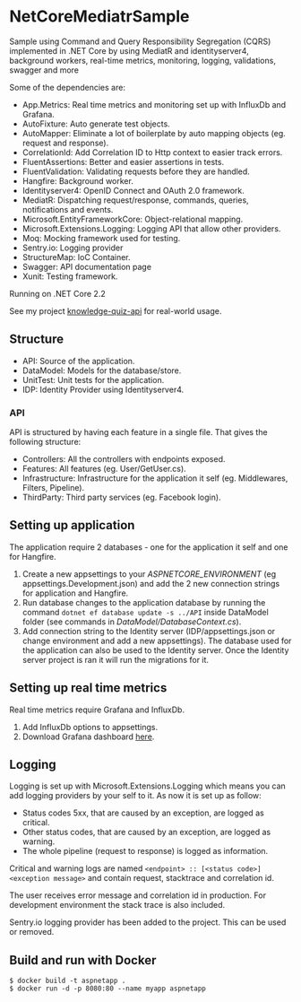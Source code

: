 # NetCoreMediatrSample
Sample using Command and Query Responsibility Segregation (CQRS) implemented in .NET Core by using MediatR and identityserver4, background workers, real-time metrics, monitoring, logging, validations, swagger and more

Some of the  dependencies are:
 - App.Metrics: Real time metrics and monitoring set up with InfluxDb and Grafana.
 - AutoFixture: Auto generate test objects.
 - AutoMapper: Eliminate a lot of boilerplate by auto mapping objects (eg. request and response).
 - CorrelationId: Add Correlation ID to Http context to easier track errors.
 - FluentAssertions: Better and easier assertions in tests.
 - FluentValidation: Validating requests before they are handled.
 - Hangfire: Background worker.
 - Identityserver4: OpenID Connect and OAuth 2.0 framework.
 - MediatR: Dispatching request/response, commands, queries, notifications and events.
 - Microsoft.EntityFrameworkCore: Object-relational mapping.
 - Microsoft.Extensions.Logging: Logging API that allow other providers.
 - Moq: Mocking framework used for testing.
 - Sentry.io: Logging provider
 - StructureMap: IoC Container.
 - Swagger: API documentation page
 - Xunit: Testing framework.

 Running on .NET Core 2.2
 
 See my project [knowledge-quiz-api](https://github.com/madslundt/knowledge-quiz-api) for real-world usage.
 
 ## Structure
  - API: Source of the application.
  - DataModel: Models for the database/store.
  - UnitTest: Unit tests for the application.
  - IDP: Identity Provider using Identityserver4.

 ### API
 API is structured by having each feature in a single file. That gives the following structure:
  - Controllers: All the controllers with endpoints exposed.
  - Features: All features (eg. User/GetUser.cs).
  - Infrastructure: Infrastructure for the application it self (eg. Middlewares, Filters, Pipeline).
  - ThirdParty: Third party services (eg. Facebook login).

## Setting up application
The application require 2 databases - one for the application it self and one for Hangfire.
 1. Create a new appsettings to your *ASPNETCORE_ENVIRONMENT* (eg appsettings.Development.json) and add the 2 new connection strings for application and Hangfire.
 2. Run database changes to the application database by running the command `dotnet ef database update -s ../API` inside DataModel folder (see commands in *DataModel/DatabaseContext.cs*).
 3. Add connection string to the Identity server (IDP/appsettings.json or change environment and add a new appsettings). The database used for the application can also be used to the Identity server. Once the Identity server project is ran it will run the migrations for it.
 
## Setting up real time metrics
Real time metrics require Grafana and InfluxDb.
 1. Add InfluxDb options to appsettings.
 2. Download Grafana dashboard [here](https://grafana.com/dashboards/2125).
 
## Logging
Logging is set up with Microsoft.Extensions.Logging which means you can add logging providers by your self to it.
As now it is set up as follow:
 - Status codes 5xx, that are caused by an exception, are logged as critical.
 - Other status codes, that are caused by an exception, are logged as warning.
 - The whole pipeline (request to response) is logged as information.

Critical and warning logs are named `<endpoint> :: [<status code>] <exception message>` and contain request, stacktrace and correlation id.

The user receives error message and correlation id in production. For development environment the stack trace is also included.

Sentry.io logging provider has been added to the project. This can be used or removed.

## Build and run with Docker
```
$ docker build -t aspnetapp .
$ docker run -d -p 8080:80 --name myapp aspnetapp
```
